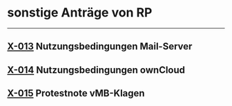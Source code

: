 # sonstige Anträge von RP

----------

## [X-013](help152/blob/master/X-013.md) **Nutzungsbedingungen Mail-Server**

## [X-014](help152/blob/master/X-014.md) **Nutzungsbedingungen ownCloud**

## [X-015](help152/blob/master/X-015.md) **Protestnote vMB-Klagen**